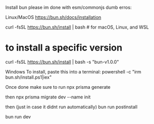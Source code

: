 Install bun please im done with esm/commonjs dumb erros:


Linux/MacOS
https://bun.sh/docs/installation

curl -fsSL https://bun.sh/install | bash     # for macOS, Linux, and WSL
# to install a specific version
curl -fsSL https://bun.sh/install | bash -s "bun-v1.0.0"


Windows
To install, paste this into a terminal:
powershell -c "irm bun.sh/install.ps1|iex"

Once done make sure to run 
npx prisma generate 

then
npx prisma migrate dev --name init

then (just in case it didnt run automatically) 
bun run postinstall 

bun run dev







